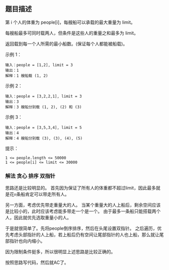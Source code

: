 ## 题目描述
第 i 个人的体重为 people[i]，每艘船可以承载的最大重量为 limit。

每艘船最多可同时载两人，但条件是这些人的重量之和最多为 limit。

返回载到每一个人所需的最小船数。(保证每个人都能被船载)。

示例 1：
```
输入：people = [1,2], limit = 3
输出：1
解释：1 艘船载 (1, 2)
```
示例 2：
```
输入：people = [3,2,2,1], limit = 3
输出：3
解释：3 艘船分别载 (1, 2), (2) 和 (3)
```
示例 3：
```
输入：people = [3,5,3,4], limit = 5
输出：4
解释：4 艘船分别载 (3), (3), (4), (5)
```
提示：
```
1 <= people.length <= 50000
1 <= people[i] <= limit <= 30000
```

### 解法 贪心 排序 双指针
思路还是比较明显的。
首先因为保证了所有人的体重都不超过limit，因此最多就是花`n`条船肯定可以带走所有人。

另一方面，考虑优先带走重量大的人。
当某个重量大的人上船后，剩余空间应该是比较小的，此时应该考虑能多带走一个是一个。
由于最多一条船只能搭载两个人，因此就优先选取重量小的人。

于是就很简单了。先将people倒序排序，然后在头尾设置双指针。
之后遍历，优先考虑头部指针的人上船，若上船后仍有空间让尾部指针的人也上船，那么就让尾部指针也向内缩小。

因为限制条件挺多，所以很明显上述思路是比较正确的。

按照思路写代码，然后就AC了。